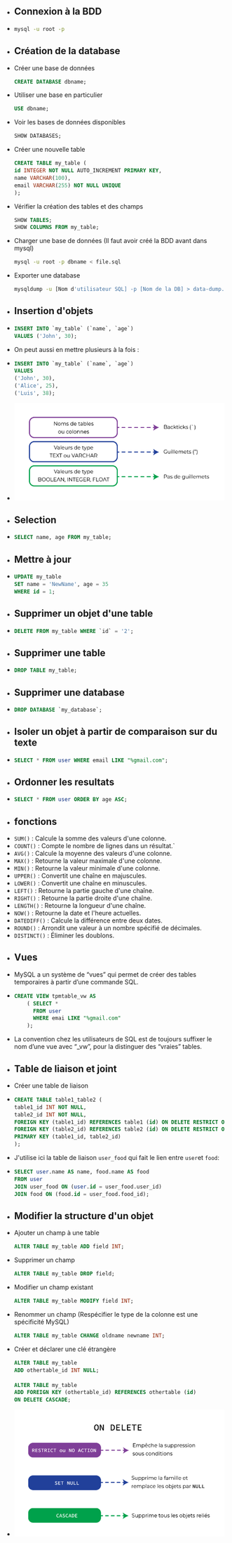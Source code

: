 - ## Connexion à la BDD
- ```bash
  mysql -u root -p
  ```
- ## Création de la database
- Créer une base de données
  ```sql
  CREATE DATABASE dbname;
  ```
- Utiliser une base en particulier
  ```sql
  USE dbname;
  ```
- Voir les bases de données disponibles
  ```sql
  SHOW DATABASES;
  ````
- Créer une nouvelle table
  ```sql
  CREATE TABLE my_table (
  id INTEGER NOT NULL AUTO_INCREMENT PRIMARY KEY,
  name VARCHAR(100),
  email VARCHAR(255) NOT NULL UNIQUE
  );
  ```
- Vérifier la création des tables et des champs
  ```sql
  SHOW TABLES;
  SHOW COLUMNS FROM my_table;
  ```
- Charger une base de données (Il faut avoir créé la BDD avant dans mysql)
  ```bash
  mysql -u root -p dbname < file.sql
  ```
- Exporter une database
  ```bash
  mysqldump -u [Nom d'utilisateur SQL] -p [Nom de la DB] > data-dump.sql
  ```
- ## Insertion d'objets
- ```sql
  INSERT INTO `my_table` (`name`, `age`)
  VALUES ('John', 30);
  ```
- On peut aussi en mettre plusieurs à la fois :
- ```sql
  INSERT INTO `my_table` (`name`, `age`)
  VALUES 
  ('John', 30),
  ('Alice', 25),
  ('Luis', 38);
  ```
- ![image.png](../assets/image_1693653461985_0.png)
- ## Selection
- ```sql
  SELECT name, age FROM my_table;
  ```
- ## Mettre à jour
- ```sql
  UPDATE my_table
  SET name = 'NewName', age = 35
  WHERE id = 1;
  ```
- ## Supprimer un objet d'une table
- ```sql
  DELETE FROM my_table WHERE `id` = '2';
  ```
- ## Supprimer une table
- ```sql
  DROP TABLE my_table;
  ```
- ## Supprimer une database
- ```sql
  DROP DATABASE `my_database`;
  ```
- ## Isoler un objet à partir de comparaison sur du texte
- ```sql
  SELECT * FROM user WHERE email LIKE "%gmail.com";
  ```
- ## Ordonner les resultats
- ```sql
  SELECT * FROM user ORDER BY age ASC;
  ```
- ## fonctions
- `SUM()` : Calcule la somme des valeurs d'une colonne.
- `COUNT()` : Compte le nombre de lignes dans un résultat.`
- `AVG()` : Calcule la moyenne des valeurs d'une colonne.
- `MAX()` : Retourne la valeur maximale d'une colonne.
- `MIN()` : Retourne la valeur minimale d'une colonne.
- `UPPER()` : Convertit une chaîne en majuscules.
- `LOWER()` : Convertit une chaîne en minuscules.
- `LEFT()` : Retourne la partie gauche d'une chaîne.
- `RIGHT()` : Retourne la partie droite d'une chaîne.
- `LENGTH()` : Retourne la longueur d'une chaîne.
- `NOW()` : Retourne la date et l'heure actuelles.
- `DATEDIFF()` : Calcule la différence entre deux dates.
- `ROUND()` : Arrondit une valeur à un nombre spécifié de décimales.
- `DISTINCT()` : Éliminer les doublons.
- ## Vues
- MySQL a un système de “vues” qui permet de créer des tables temporaires à partir d’une commande SQL.
- ```sql
  CREATE VIEW tpmtable_vw AS
      ( SELECT *
        FROM user
        WHERE emai LIKE "%gmail.com"
      );
  ```
- La convention chez les utilisateurs de SQL est de toujours suffixer le nom d’une vue avec “_vw”, pour la distinguer des “vraies” tables.
- ## Table de liaison et joint
- Créer une table de liaison
- ```sql
  CREATE TABLE table1_table2 (
  table1_id INT NOT NULL,
  table2_id INT NOT NULL,
  FOREIGN KEY (table1_id) REFERENCES table1 (id) ON DELETE RESTRICT ON UPDATE CASCADE,
  FOREIGN KEY (table2_id) REFERENCES table2 (id) ON DELETE RESTRICT ON UPDATE CASCADE,
  PRIMARY KEY (table1_id, table2_id)
  );
  ```
- J'utilise ici la table de liaison `user_food` qui fait le lien entre `user`et `food`:
- ```sql
  SELECT user.name AS name, food.name AS food
  FROM user
  JOIN user_food ON (user.id = user_food.user_id)
  JOIN food ON (food.id = user_food.food_id);
  ```
- ## Modifier la structure d'un objet
- Ajouter un champ à une table
  ```sql
  ALTER TABLE my_table ADD field INT;
  ```
- Supprimer un champ
  ```sql
  ALTER TABLE my_table DROP field;
  ```
- Modifier un champ existant
  ```sql
  ALTER TABLE my_table MODIFY field INT;
  ```
- Renommer un champ (Respécifier le type de la colonne est une spécificité MySQL)
  ```sql
  ALTER TABLE my_table CHANGE oldname newname INT;
  ```
- Créer et déclarer une clé étrangère
  ```sql
  ALTER TABLE my_table
  ADD othertable_id INT NULL;
  
  ALTER TABLE my_table
  ADD FOREIGN KEY (othertable_id) REFERENCES othertable (id)
  ON DELETE CASCADE;
  ```
- ![image.png](../assets/image_1693725241886_0.png)